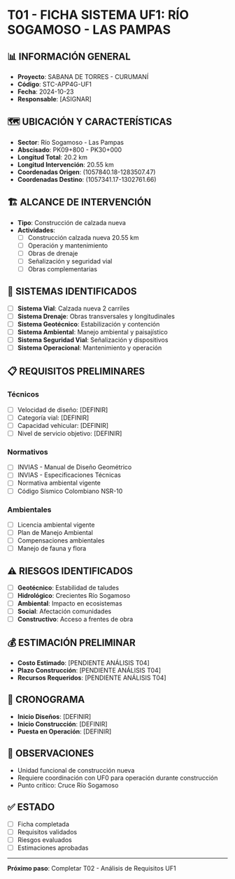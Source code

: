 # T01 - FICHA SISTEMA UF1: RÍO SOGAMOSO - LAS PAMPAS

## 📊 INFORMACIÓN GENERAL
- **Proyecto**: SABANA DE TORRES - CURUMANÍ
- **Código**: STC-APP4G-UF1
- **Fecha**: 2024-10-23
- **Responsable**: [ASIGNAR]

## 🗺️ UBICACIÓN Y CARACTERÍSTICAS
- **Sector**: Río Sogamoso - Las Pampas
- **Abscisado**: PK09+800 - PK30+000
- **Longitud Total**: 20.2 km
- **Longitud Intervención**: 20.55 km
- **Coordenadas Origen**: (1057840.18-1283507.47)
- **Coordenadas Destino**: (1057341.17-1302761.66)

## 🏗️ ALCANCE DE INTERVENCIÓN
- **Tipo**: Construcción de calzada nueva
- **Actividades**:
  - [ ] Construcción calzada nueva 20.55 km
  - [ ] Operación y mantenimiento
  - [ ] Obras de drenaje
  - [ ] Señalización y seguridad vial
  - [ ] Obras complementarias

## 🎯 SISTEMAS IDENTIFICADOS
- [ ] **Sistema Vial**: Calzada nueva 2 carriles
- [ ] **Sistema Drenaje**: Obras transversales y longitudinales  
- [ ] **Sistema Geotécnico**: Estabilización y contención
- [ ] **Sistema Ambiental**: Manejo ambiental y paisajístico
- [ ] **Sistema Seguridad Vial**: Señalización y dispositivos
- [ ] **Sistema Operacional**: Mantenimiento y operación

## 📋 REQUISITOS PRELIMINARES
### Técnicos
- [ ] Velocidad de diseño: [DEFINIR]
- [ ] Categoría vial: [DEFINIR]
- [ ] Capacidad vehicular: [DEFINIR]
- [ ] Nivel de servicio objetivo: [DEFINIR]

### Normativos
- [ ] INVIAS - Manual de Diseño Geométrico
- [ ] INVIAS - Especificaciones Técnicas
- [ ] Normativa ambiental vigente
- [ ] Código Sísmico Colombiano NSR-10

### Ambientales
- [ ] Licencia ambiental vigente
- [ ] Plan de Manejo Ambiental
- [ ] Compensaciones ambientales
- [ ] Manejo de fauna y flora

## ⚠️ RIESGOS IDENTIFICADOS
- [ ] **Geotécnico**: Estabilidad de taludes
- [ ] **Hidrológico**: Crecientes Río Sogamoso
- [ ] **Ambiental**: Impacto en ecosistemas
- [ ] **Social**: Afectación comunidades
- [ ] **Constructivo**: Acceso a frentes de obra

## 💰 ESTIMACIÓN PRELIMINAR
- **Costo Estimado**: [PENDIENTE ANÁLISIS T04]
- **Plazo Construcción**: [PENDIENTE ANÁLISIS T04]
- **Recursos Requeridos**: [PENDIENTE ANÁLISIS T04]

## 📅 CRONOGRAMA
- **Inicio Diseños**: [DEFINIR]
- **Inicio Construcción**: [DEFINIR]  
- **Puesta en Operación**: [DEFINIR]

## 📝 OBSERVACIONES
- Unidad funcional de construcción nueva
- Requiere coordinación con UF0 para operación durante construcción
- Punto crítico: Cruce Río Sogamoso

## ✅ ESTADO
- [ ] Ficha completada
- [ ] Requisitos validados
- [ ] Riesgos evaluados
- [ ] Estimaciones aprobadas

---
**Próximo paso**: Completar T02 - Análisis de Requisitos UF1